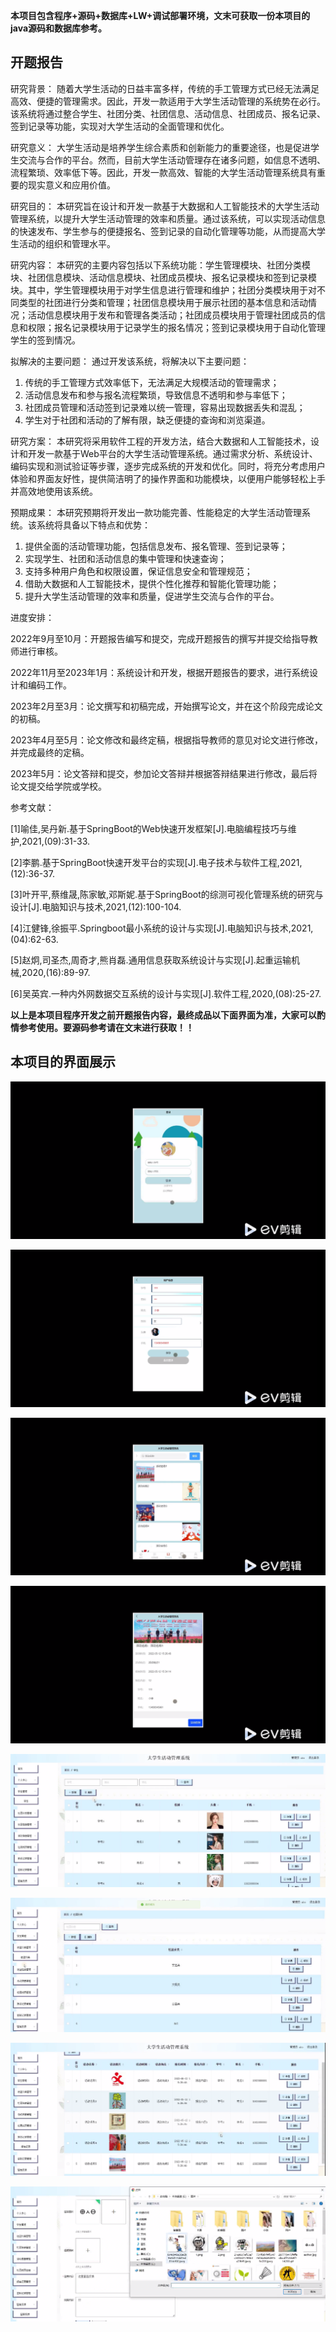 ****本项目包含程序+源码+数据库+LW+调试部署环境，文末可获取一份本项目的java源码和数据库参考。****

## ******开题报告******

研究背景：
随着大学生活动的日益丰富多样，传统的手工管理方式已经无法满足高效、便捷的管理需求。因此，开发一款适用于大学生活动管理的系统势在必行。该系统将通过整合学生、社团分类、社团信息、活动信息、社团成员、报名记录、签到记录等功能，实现对大学生活动的全面管理和优化。

研究意义：
大学生活动是培养学生综合素质和创新能力的重要途径，也是促进学生交流与合作的平台。然而，目前大学生活动管理存在诸多问题，如信息不透明、流程繁琐、效率低下等。因此，开发一款高效、智能的大学生活动管理系统具有重要的现实意义和应用价值。

研究目的：
本研究旨在设计和开发一款基于大数据和人工智能技术的大学生活动管理系统，以提升大学生活动管理的效率和质量。通过该系统，可以实现活动信息的快速发布、学生参与的便捷报名、签到记录的自动化管理等功能，从而提高大学生活动的组织和管理水平。

研究内容：
本研究的主要内容包括以下系统功能：学生管理模块、社团分类模块、社团信息模块、活动信息模块、社团成员模块、报名记录模块和签到记录模块。其中，学生管理模块用于对学生信息进行管理和维护；社团分类模块用于对不同类型的社团进行分类和管理；社团信息模块用于展示社团的基本信息和活动情况；活动信息模块用于发布和管理各类活动；社团成员模块用于管理社团成员的信息和权限；报名记录模块用于记录学生的报名情况；签到记录模块用于自动化管理学生的签到情况。

拟解决的主要问题： 通过开发该系统，将解决以下主要问题：

  1. 传统的手工管理方式效率低下，无法满足大规模活动的管理需求；
  2. 活动信息发布和参与报名流程繁琐，导致信息不透明和参与率低下；
  3. 社团成员管理和活动签到记录难以统一管理，容易出现数据丢失和混乱；
  4. 学生对于社团和活动的了解有限，缺乏便捷的查询和浏览渠道。

研究方案：
本研究将采用软件工程的开发方法，结合大数据和人工智能技术，设计和开发一款基于Web平台的大学生活动管理系统。通过需求分析、系统设计、编码实现和测试验证等步骤，逐步完成系统的开发和优化。同时，将充分考虑用户体验和界面友好性，提供简洁明了的操作界面和功能模块，以便用户能够轻松上手并高效地使用该系统。

预期成果： 本研究预期将开发出一款功能完善、性能稳定的大学生活动管理系统。该系统将具备以下特点和优势：

  1. 提供全面的活动管理功能，包括信息发布、报名管理、签到记录等；
  2. 实现学生、社团和活动信息的集中管理和快速查询；
  3. 支持多种用户角色和权限设置，保证信息安全和管理规范；
  4. 借助大数据和人工智能技术，提供个性化推荐和智能化管理功能；
  5. 提升大学生活动管理的效率和质量，促进学生交流与合作的平台。

进度安排：

2022年9月至10月：开题报告编写和提交，完成开题报告的撰写并提交给指导教师进行审核。

2022年11月至2023年1月：系统设计和开发，根据开题报告的要求，进行系统设计和编码工作。

2023年2月至3月：论文撰写和初稿完成，开始撰写论文，并在这个阶段完成论文的初稿。

2023年4月至5月：论文修改和最终定稿，根据指导教师的意见对论文进行修改，并完成最终的定稿。

2023年5月：论文答辩和提交，参加论文答辩并根据答辩结果进行修改，最后将论文提交给学院或学校。

参考文献：

[1]喻佳,吴丹新.基于SpringBoot的Web快速开发框架[J].电脑编程技巧与维护,2021,(09):31-33.

[2]李鹏.基于SpringBoot快速开发平台的实现[J].电子技术与软件工程,2021,(12):36-37.

[3]叶开平,蔡维晟,陈家敏,邓斯妮.基于SpringBoot的综测可视化管理系统的研究与设计[J].电脑知识与技术,2021,(12):100-104.

[4]江健锋,徐振平.Springboot最小系统的设计与实现[J].电脑知识与技术,2021,(04):62-63.

[5]赵炯,司圣杰,周奇才,熊肖磊.通用信息获取系统设计与实现[J].起重运输机械,2020,(16):89-97.

[6]吴英宾.一种内外网数据交互系统的设计与实现[J].软件工程,2020,(08):25-27.

****以上是本项目程序开发之前开题报告内容，最终成品以下面界面为准，大家可以酌情参考使用。要源码参考请在文末进行获取！！****

## ******本项目的界面展示******

![](./res/fe38f16d038d4d4684eab29e34d70e38.png)

![](./res/b152ac7875174d67a35c69a4cdd06cf5.png)

![](./res/c3508d68529849a3a1636c3da46ce98f.png)

![](./res/1d87643780f345c2a71ed9bc7e1f6c59.png)

![](./res/eabf9a7bcae2428b81239c9a38586258.png)

![](./res/0dbdd2183af34a54ad3992262a072ded.png)

![](./res/e0c10927b2bc47908abe0f73e93ddb03.png)

![](./res/aa5964a19c48412f9bdef56b9e36fbf7.png)


